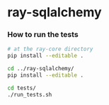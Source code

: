 
# ray-sqlalchemy

### How to run the tests

```bash
# at the ray-core directory
pip install --editable .

cd ../ray-sqlalchemy/
pip install --editable .

cd tests/
./run_tests.sh
```

